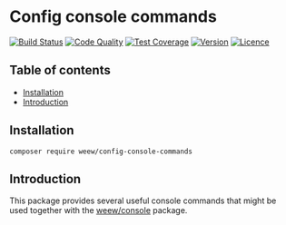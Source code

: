 # Config console commands

[![Build Status](https://img.shields.io/travis/weew/config-console-commands.svg)](https://travis-ci.org/weew/config-console-commands)
[![Code Quality](https://img.shields.io/scrutinizer/g/weew/config-console-commands.svg)](https://scrutinizer-ci.com/g/weew/config-console-commands)
[![Test Coverage](https://img.shields.io/coveralls/weew/config-console-commands.svg)](https://coveralls.io/github/weew/config-console-commands)
[![Version](https://img.shields.io/packagist/v/weew/config-console-commands.svg)](https://packagist.org/packages/weew/config-console-commands)
[![Licence](https://img.shields.io/packagist/l/weew/config-console-commands.svg)](https://packagist.org/packages/weew/config-console-commands)

## Table of contents

- [Installation](#installation)
- [Introduction](#introduction)

## Installation

`composer require weew/config-console-commands`

## Introduction

This package provides several useful console commands that might be used together with the [weew/console](https://github.com/weew/console) package.

